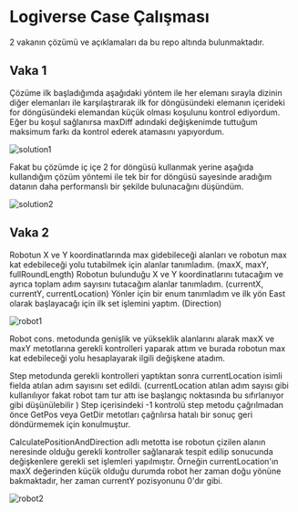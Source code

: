 # Logiverse Case Çalışması

 2 vakanın çözümü ve açıklamaları da bu repo altında bulunmaktadır. 
 
## Vaka 1 

Çözüme ilk başladığımda aşağıdaki yöntem ile her elemanı sırayla dizinin diğer elemanları ile karşılaştırarak ilk for döngüsündeki elemanın içerideki for döngüsündeki elemandan küçük olması koşulunu kontrol ediyordum. Eğer bu koşul sağlanırsa maxDiff adındaki değişkenimde tuttuğum maksimum farkı da kontrol ederek atamasını yapıyordum. 

![solution1](https://user-images.githubusercontent.com/7917266/182937939-383f4c97-f9b7-42af-9045-5bffdfc675e3.png)

Fakat bu çözümde iç içe 2 for döngüsü kullanmak yerine aşağıda kullandığım çözüm yöntemi ile tek bir for döngüsü sayesinde aradığım datanın daha performanslı bir şekilde bulunacağını düşündüm. 

![solution2](https://user-images.githubusercontent.com/7917266/182939559-bff037f7-5db9-4cdf-ab18-6f49284ff2f3.png)

## Vaka 2

Robotun X ve Y koordinatlarında max gidebileceği alanları ve robotun max kat edebileceği yolu tutabilmek için alanlar tanımladım. (maxX, maxY, fullRoundLength)
Robotun bulunduğu X ve Y koordinatlarını tutacağım ve ayrıca toplam adım sayısını tutacağım alanlar tanımladım. (currentX, currentY, currentLocation)
Yönler için bir enum tanımladım ve ilk yön East olarak başlayacağı için ilk set işlemini yaptım. (Direction)

![robot1](https://user-images.githubusercontent.com/7917266/182940885-c25849de-2e7e-4e4e-96ec-529e9061b34b.png)

Robot cons. metodunda genişlik ve yükseklik alanlarını alarak maxX ve maxY metotlarına gerekli kontrolleri yaparak attım ve burada robotun max kat edebileceği yolu hesaplayarak ilgili değişkene atadım. 

Step metodunda gerekli kontrolleri yaptıktan sonra currentLocation isimli fielda atılan adım sayısını set edildi. (currentLocation atılan adım sayısı gibi kullanılıyor fakat robot tam tur attı ise başlangıç noktasında bu sıfırlanıyor gibi düşünülebilir ) Step içerisindeki -1 kontrolü step metodu çağrılmadan önce GetPos veya GetDir metotları çağrılırsa hatalı bir sonuç geri döndürmemek için konulmuştur.

CalculatePositionAndDirection adlı metotta ise robotun çizilen alanın neresinde olduğu gerekli kontroller sağlanarak tespit edilip sonucunda değişkenlere gerekli set işlemleri yapılmıştır. Örneğin currentLocation'ın maxX değerinden küçük olduğu durumda robot her zaman doğu yönüne bakmaktadır, her zaman currentY pozisyonunu 0'dır gibi. 

![robot2](https://user-images.githubusercontent.com/7917266/182941977-cdccc027-17e9-494d-80c8-254e2cdf6dd3.png)
